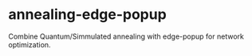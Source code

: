 # annealing-edge-popup
Combine Quantum/Simmulated annealing with edge-popup for network optimization.

